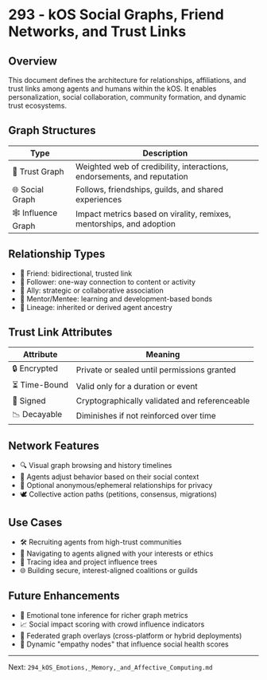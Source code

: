 # 293 - kOS Social Graphs, Friend Networks, and Trust Links

## Overview
This document defines the architecture for relationships, affiliations, and trust links among agents and humans within the kOS. It enables personalization, social collaboration, community formation, and dynamic trust ecosystems.

## Graph Structures
| Type               | Description                                                                 |
|--------------------|-----------------------------------------------------------------------------|
| 🧭 Trust Graph       | Weighted web of credibility, interactions, endorsements, and reputation     |
| 🌐 Social Graph      | Follows, friendships, guilds, and shared experiences                         |
| 🕸️ Influence Graph   | Impact metrics based on virality, remixes, mentorships, and adoption        |

## Relationship Types
- 👥 Friend: bidirectional, trusted link
- 👤 Follower: one-way connection to content or activity
- 🤝 Ally: strategic or collaborative association
- 🧠 Mentor/Mentee: learning and development-based bonds
- 🧬 Lineage: inherited or derived agent ancestry

## Trust Link Attributes
| Attribute        | Meaning                                                                |
|------------------|-------------------------------------------------------------------------|
| 🔒 Encrypted       | Private or sealed until permissions granted                             |
| ⏳ Time-Bound     | Valid only for a duration or event                                       |
| 🧾 Signed          | Cryptographically validated and referenceable                           |
| 📉 Decayable       | Diminishes if not reinforced over time                                  |

## Network Features
- 🔍 Visual graph browsing and history timelines
- 🧠 Agents adjust behavior based on their social context
- 🧬 Optional anonymous/ephemeral relationships for privacy
- 🕊️ Collective action paths (petitions, consensus, migrations)

## Use Cases
- 🛠️ Recruiting agents from high-trust communities
- 🧭 Navigating to agents aligned with your interests or ethics
- 🧬 Tracing idea and project influence trees
- 🌐 Building secure, interest-aligned coalitions or guilds

## Future Enhancements
- 🧪 Emotional tone inference for richer graph metrics
- 📈 Social impact scoring with crowd influence indicators
- 🧠 Federated graph overlays (cross-platform or hybrid deployments)
- 🌱 Dynamic "empathy nodes" that influence social health scores

---
Next: `294_kOS_Emotions,_Memory,_and_Affective_Computing.md`

